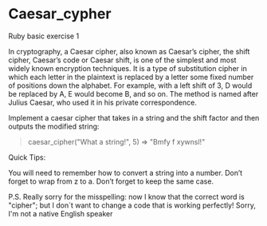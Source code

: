 # Caesar_cypher
Ruby basic exercise 1

In cryptography, a Caesar cipher, also known as Caesar’s cipher, the shift cipher, Caesar’s code or Caesar shift, is one of the simplest and most widely known encryption techniques. It is a type of substitution cipher in which each letter in the plaintext is replaced by a letter some fixed number of positions down the alphabet. For example, with a left shift of 3, D would be replaced by A, E would become B, and so on. The method is named after Julius Caesar, who used it in his private correspondence.

Implement a caesar cipher that takes in a string and the shift factor and then outputs the modified string:

  > caesar_cipher("What a string!", 5)
  => "Bmfy f xywnsl!"

Quick Tips:

You will need to remember how to convert a string into a number.
Don’t forget to wrap from z to a.
Don’t forget to keep the same case.

P.S. Really sorry for the misspelling: now I know that the correct word is "cipher"; but I don´t want to change a code that is working perfectly!
Sorry, I'm not a native English speaker



